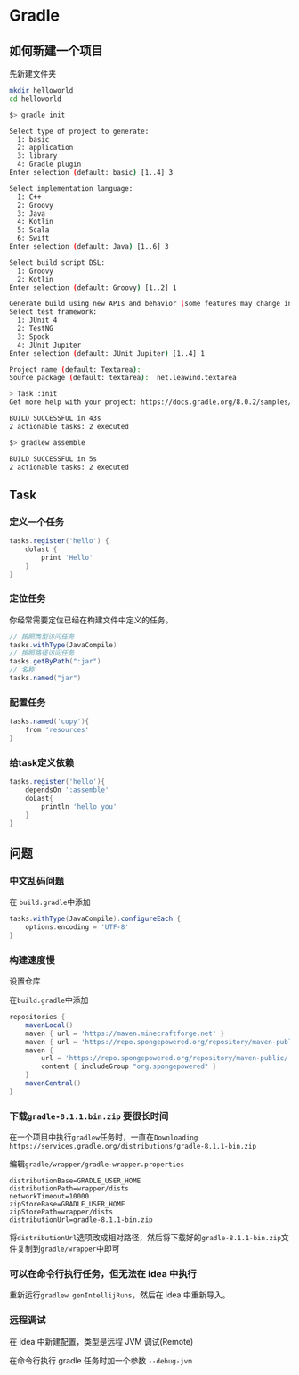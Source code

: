 # Gradle

## 如何新建一个项目

先新建文件夹

```sh
mkdir helloworld
cd helloworld
```

```bash
$> gradle init

Select type of project to generate:
  1: basic
  2: application
  3: library
  4: Gradle plugin
Enter selection (default: basic) [1..4] 3

Select implementation language:                                                                                                                                                                                                                           
  1: C++                                                                                                                                                                                                                                                  
  2: Groovy
  3: Java
  4: Kotlin
  5: Scala
  6: Swift
Enter selection (default: Java) [1..6] 3

Select build script DSL:                                                                                                                                                                                                                                  
  1: Groovy                                                                                                                                                                                                                                               
  2: Kotlin
Enter selection (default: Groovy) [1..2] 1

Generate build using new APIs and behavior (some features may change in the next minor release)? (default: no) [yes, no]                                                                                                                                  
Select test framework:                                                                                                                                                                                                                                    
  1: JUnit 4                                                                                                                                                                                                                                              
  2: TestNG
  3: Spock
  4: JUnit Jupiter
Enter selection (default: JUnit Jupiter) [1..4] 1

Project name (default: Textarea):                                                                                                                                                                                                                         
Source package (default: textarea):  net.leawind.textarea

> Task :init
Get more help with your project: https://docs.gradle.org/8.0.2/samples/sample_building_java_libraries.html

BUILD SUCCESSFUL in 43s
2 actionable tasks: 2 executed
```

```bash
$> gradlew assemble

BUILD SUCCESSFUL in 5s
2 actionable tasks: 2 executed
```

## Task

### 定义一个任务

```groovy
tasks.register('hello') {
    dolast {
        print 'Hello'
    }
}
```

### 定位任务

你经常需要定位已经在构建文件中定义的任务。

```groovy
// 按照类型访问任务
tasks.withType(JavaCompile)
// 按照路径访问任务
tasks.getByPath(":jar")
// 名称
tasks.named("jar")
```

### 配置任务

```groovy
tasks.named('copy'){
    from 'resources'
}
```

### 给task定义依赖

```groovy
tasks.register('hello'){
    dependsOn ':assemble'
    doLast{
        println 'hello you'
    }
}
```

## 问题

### 中文乱码问题

在 `build.gradle`中添加

```groovy
tasks.withType(JavaCompile).configureEach {
	options.encoding = 'UTF-8'
}
```

### 构建速度慢

设置仓库

在`build.gradle`中添加

```groovy
repositories {
    mavenLocal()
    maven { url = 'https://maven.minecraftforge.net' }
    maven { url = 'https://repo.spongepowered.org/repository/maven-public/' }
    maven {
        url = 'https://repo.spongepowered.org/repository/maven-public/'
        content { includeGroup "org.spongepowered" }
    }
    mavenCentral()
}
```

### 下载`gradle-8.1.1.bin.zip` 要很长时间

在一个项目中执行`gradlew`任务时，一直在`Downloading https://services.gradle.org/distributions/gradle-8.1.1-bin.zip`

编辑`gradle/wrapper/gradle-wrapper.properties`

```properties
distributionBase=GRADLE_USER_HOME
distributionPath=wrapper/dists
networkTimeout=10000
zipStoreBase=GRADLE_USER_HOME
zipStorePath=wrapper/dists
distributionUrl=gradle-8.1.1-bin.zip
```

将`distributionUrl`选项改成相对路径，然后将下载好的`gradle-8.1.1-bin.zip`文件复制到`gradle/wrapper`中即可

### 可以在命令行执行任务，但无法在 idea 中执行

重新运行`gradlew genIntellijRuns`，然后在 idea 中重新导入。

### 远程调试

在 idea 中新建配置，类型是远程 JVM 调试(Remote)

在命令行执行 gradle 任务时加一个参数 `--debug-jvm`
